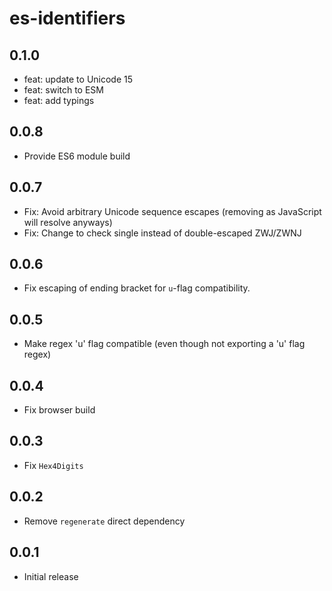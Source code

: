 # es-identifiers

## 0.1.0

- feat: update to Unicode 15
- feat: switch to ESM
- feat: add typings

## 0.0.8
- Provide ES6 module build

## 0.0.7
- Fix: Avoid arbitrary Unicode sequence escapes (removing as
    JavaScript will resolve anyways)
- Fix: Change to check single instead of double-escaped ZWJ/ZWNJ

## 0.0.6
-   Fix escaping of ending bracket for `u`-flag compatibility.

## 0.0.5
-   Make regex 'u' flag compatible (even though not exporting a 'u' flag regex)

## 0.0.4
-   Fix browser build

## 0.0.3
-   Fix `Hex4Digits`

## 0.0.2
-   Remove `regenerate` direct dependency

## 0.0.1
-   Initial release
